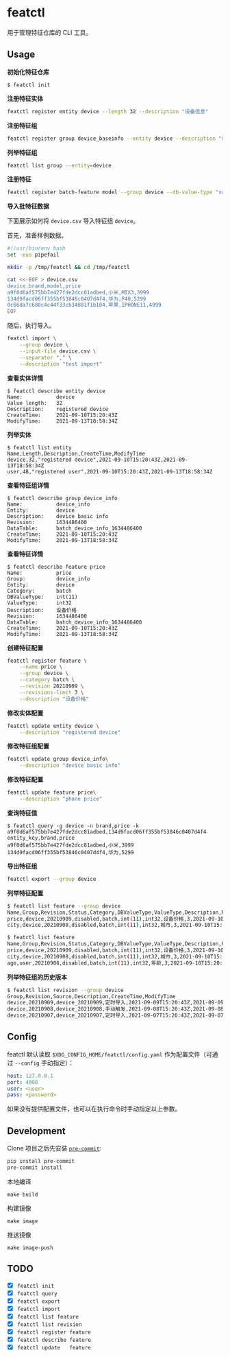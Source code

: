 # featctl

用于管理特征仓库的 CLI 工具。

## Usage

**初始化特征仓库**

```
$ featctl init
```

**注册特征实体**
```sh
featctl register entity device --length 32 --description "设备信息"
```

**注册特征组**
```sh
featctl register group device_baseinfo --entity device --description "设备基础信息"
```

**列举特征组**
```sh
featctl list group --entity=device
```

**注册特征**
```sh
featctl register batch-feature model --group device --db-value-type "varchar(30)" --description 'phone model'
```

**导入批特征数据**

下面展示如何将 `device.csv` 导入特征组 `device`。

首先，准备样例数据。

```sh
#!/usr/bin/env bash
set -euo pipefail

mkdir -p /tmp/featctl && cd /tmp/featctl

cat <<-EOF > device.csv
device,brand,model,price
a9f0d6af575bb7e427fde2dcc81adbed,小米,MIX3,3999
134d9facd06ff355bf53846c0407d4f4,华为,P40,5299
0c66da7c680c4c44f33cb34881f1b104,苹果,IPHONE11,4999
EOF
```

随后，执行导入。

```sh
featctl import \
    --group device \
    --input-file device.csv \
    --separator "," \
    --description "test import"
```

**查看实体详情**
```
$ featctl describe entity device
Name:           device
Value length:   32
Description:    registered device
CreateTime:     2021-09-10T15:20:43Z
ModifyTime:     2021-09-13T18:58:34Z
```

**列举实体**
```
$ featctl list entity
Name,Length,Description,CreateTime,ModifyTime
device,32,"registered device",2021-09-10T15:20:43Z,2021-09-13T18:58:34Z
user,48,"registered user",2021-09-10T15:20:43Z,2021-09-13T18:58:34Z
```

**查看特征组详情**
```
$ featctl describe group device_info
Name:           device_info
Entity:         device
Description:    device basic info
Revision:       1634486400
DataTable:      batch_device_info_1634486400
CreateTime:     2021-09-10T15:20:43Z
ModifyTime:     2021-09-13T18:58:34Z
```

**查看特征详情**
```
$ featctl describe feature price
Name:           price
Group:          device_info
Entity:         device
Category:       batch
DBValueType:    int(11)
ValueType:      int32
Description:    设备价格
Revision:       1634486400
DataTable:      batch_device_info_1634486400
CreateTime:     2021-09-10T15:20:43Z
ModifyTime:     2021-09-13T18:58:34Z
```

**创建特征配置**
```sh
featctl register feature \
    --name price \
    --group device \
    --category batch \
    --revision 20210909 \
    --revisions-limit 3 \
    --description "设备价格"
```

**修改实体配置**
```sh
featctl update entity device \
    --description "registered device"
```

**修改特征组配置**
```sh
featctl update group device_info\
    --description "device basic info"
```

**修改特征配置**
```sh
featctl update feature price\
    --description "phone price"
```

**查询特征值**

```
$ featctl query -g device -n brand,price -k a9f0d6af575bb7e427fde2dcc81adbed,134d9facd06ff355bf53846c0407d4f4
entity_key,brand,price
a9f0d6af575bb7e427fde2dcc81adbed,小米,3999
134d9facd06ff355bf53846c0407d4f4,华为,5299
```

**导出特征组**

```sh
featctl export --group device
```

**列举特征配置**

```sh
$ featctl list feature --group device
Name,Group,Revision,Status,Category,DBValueType,ValueType,Description,RevisionsLimit,CreateTime,ModifyTime
price,device,20210909,disabled,batch,int(11),int32,设备价格,3,2021-09-10T15:20:43Z,2021-09-13T18:58:34Z
city,device,20210908,disabled,batch,int(11),int32,城市,3,2021-09-10T15:20:43Z,2021-09-13T18:58:34Z

$ featctl list feature
Name,Group,Revision,Status,Category,DBValueType,ValueType,Description,RevisionsLimit,CreateTime,ModifyTime
price,device,20210909,disabled,batch,int(11),int32,设备价格,3,2021-09-10T15:20:43Z,2021-09-13T18:58:34Z
city,device,20210908,disabled,batch,int(11),int32,城市,3,2021-09-10T15:20:43Z,2021-09-13T18:58:34Z
age,user,20210908,disabled,batch,int(11),int32,年龄,3,2021-09-10T15:20:43Z,2021-09-13T18:58:34Z
```

**列举特征组的历史版本**
```sh
$ featctl list revision --group device
Group,Revision,Source,Description,CreateTime,ModifyTime
device,20210909,device_20210909,定时导入,2021-09-09T15:20:43Z,2021-09-09T15:20:43Z
device,20210908,device_20210908,手动触发,2021-09-08T15:20:43Z,2021-09-08T15:20:43Z
device,20210907,device_20210907,定时导入,2021-09-07T15:20:43Z,2021-09-07T15:20:43Z
```

## Config

featctl 默认读取 `$XDG_CONFIG_HOME/featctl/config.yaml` 作为配置文件（可通过 `--config` 手动指定）：

```yaml
host: 127.0.0.1
port: 4000
user: <user>
pass: <password>
```

如果没有提供配置文件，也可以在执行命令时手动指定以上参数。

## Development

Clone 项目之后先安装 [`pre-commit`](https://pre-commit.com/):

```sh
pip install pre-commit
pre-commit install
```

本地编译

```
make build
```

构建镜像

```
make image
```

推送镜像

```
make image-push
```

## TODO

- [x] `featctl init`
- [x] `featctl query`
- [x] `featctl export`
- [x] `featctl import`
- [x] `featctl list feature`
- [x] `featctl list revision`
- [x] `featctl register feature`
- [x] `featctl describe feature`
- [x] `featctl update   feature`
